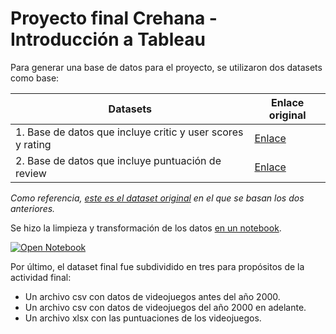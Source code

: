 # Proyecto final Crehana - Introducción a Tableau

Para generar una base de datos para el proyecto, se utilizaron dos datasets como base:

| Datasets                                                   | Enlace original                                        |
| ---------------------------------------------------------- | ------------------------------------------------------ |
| 1. Base de datos que incluye critic y user scores y rating | [Enlace](https://data.world/sumitrock/videogames)      |
| 2. Base de datos que incluye puntuación de review          | [Enlace](https://data.world/bramwax/video-games-sales) |

*Como referencia, [este es el dataset original](https://www.kaggle.com/datasets/gregorut/videogamesales) en el que se basan los dos anteriores.* 



Se hizo la limpieza y transformación de los datos [en un notebook](https://nbviewer.org/github/FranciscoGalan/Proyecto_final_crehana_tableau/blob/main/Transformaci%C3%B3n_de_datos.ipynb). 

 [![Open Notebook](https://img.shields.io/badge/Jupyter-Open_Notebook-blue?logo=Jupyter)](https://nbviewer.org/github/FranciscoGalan/Proyecto_final_crehana_tableau/blob/main/Transformaci%C3%B3n_de_datos.ipynb)

Por último, el dataset final fue subdividido en tres para propósitos de la actividad final:

* Un archivo csv con datos de videojuegos antes del año 2000.
* Un archivo csv con datos de videojuegos del año 2000 en adelante. 
* Un archivo xlsx con las puntuaciones de los videojuegos. 